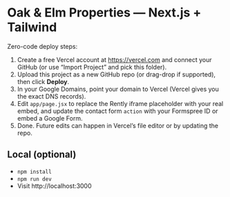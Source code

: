 # Oak & Elm Properties — Next.js + Tailwind

Zero-code deploy steps:

1. Create a free Vercel account at https://vercel.com and connect your GitHub (or use “Import Project” and pick this folder).
2. Upload this project as a new GitHub repo (or drag-drop if supported), then click **Deploy**.
3. In your Google Domains, point your domain to Vercel (Vercel gives you the exact DNS records).
4. Edit `app/page.jsx` to replace the Rently iframe placeholder with your real embed, and update the contact form `action` with your Formspree ID or embed a Google Form.
5. Done. Future edits can happen in Vercel’s file editor or by updating the repo.

## Local (optional)
- `npm install`
- `npm run dev`
- Visit http://localhost:3000
